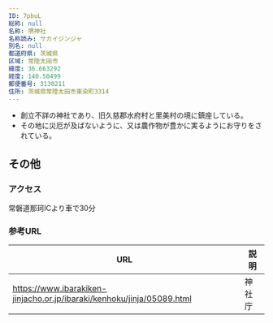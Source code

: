 ```yaml
---
ID: 7pbuL
総称: null
名称: 堺神社
名称読み: サカイジンジャ
別名: null
都道府県: 茨城県
区域: 常陸太田市
緯度: 36.663292
経度: 140.50499
郵便番号: 3130211
住所: 茨城県常陸太田市東染町3314
---
```


- 創立不詳の神社であり、旧久慈郡水府村と里美村の境に鎮座している。
- その地に災厄が及ばないように、又は農作物が豊かに実るようにお守りをされている。

## その他

### アクセス

常磐道那珂ICより車で30分

### 参考URL

| URL                                                                    | 説明   |
| ---------------------------------------------------------------------- | ------ |
| https://www.ibarakiken-jinjacho.or.jp/ibaraki/kenhoku/jinja/05089.html | 神社庁 |
